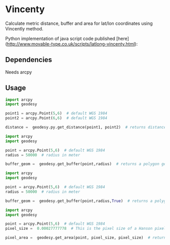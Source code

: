 # Vincenty
Calculate metric distance, buffer and area for lat/lon coordinates using Vincently method.

Python implementation of java script code published [here] (http://www.movable-type.co.uk/scripts/latlong-vincenty.html):

## Dependencies
Needs arcpy

## Usage

```python
import arcpy
import geodesy

point1 = arcpy.Point(5,6)  # default WGS 1984
point2 = arcpy.Point(6,6)  # default WGS 1984

distance =  geodesy.py.get_distance(point1, point2)  # returns distance between points in meter
```

```python
import arcpy
import geodesy

point = arcpy.Point(5,6)  # default WGS 1984
radius = 50000  # radius in meter

buffer_geom =  geodesy.get_buffer(point,radius)  # returns a polygon geometry (circle)
```

```python
import arcpy
import geodesy

point = arcpy.Point(5,6)  # default WGS 1984
radius = 50000  # radius in meter

buffer_geom =  geodesy.get_buffer(point,radius,True)  # returns a polygon geometry (default 50 vertexes)
```



```python
import arcpy
import geodesy

point = arcpy.Point(5,6)  # default WGS 1984
pixel_size =  0.00027777778  # This is the pixel size of a Hanson pixel

pixel_area =  geodesy.get_area(point, pixel_size, pixel_size)  # returns area of a pixel at given location
```





